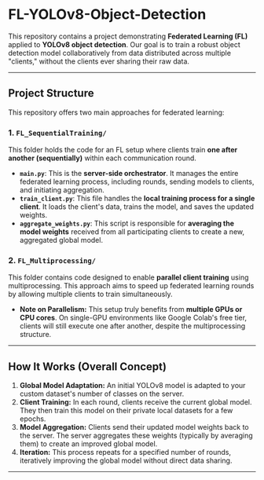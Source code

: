 # FL-YOLOv8-Object-Detection

This repository contains a project demonstrating **Federated Learning (FL)** applied to **YOLOv8 object detection**. Our goal is to train a robust object detection model collaboratively from data distributed across multiple "clients," without the clients ever sharing their raw data.

---

## Project Structure

This repository offers two main approaches for federated learning:

### 1. `FL_SequentialTraining/`
This folder holds the code for an FL setup where clients train **one after another (sequentially)** within each communication round.
* **`main.py`**: This is the **server-side orchestrator**. It manages the entire federated learning process, including rounds, sending models to clients, and initiating aggregation.
* **`train_client.py`**: This file handles the **local training process for a single client**. It loads the client's data, trains the model, and saves the updated weights.
* **`aggregate_weights.py`**: This script is responsible for **averaging the model weights** received from all participating clients to create a new, aggregated global model.

### 2. `FL_Multiprocessing/`
This folder contains code designed to enable **parallel client training** using multiprocessing. This approach aims to speed up federated learning rounds by allowing multiple clients to train simultaneously.

* **Note on Parallelism:** This setup truly benefits from **multiple GPUs or CPU cores**. On single-GPU environments like Google Colab's free tier, clients will still execute one after another, despite the multiprocessing structure.

---

## How It Works (Overall Concept)

1.  **Global Model Adaptation:** An initial YOLOv8 model is adapted to your custom dataset's number of classes on the server.
2.  **Client Training:** In each round, clients receive the current global model. They then train this model on their private local datasets for a few epochs.
3.  **Model Aggregation:** Clients send their updated model weights back to the server. The server aggregates these weights (typically by averaging them) to create an improved global model.
4.  **Iteration:** This process repeats for a specified number of rounds, iteratively improving the global model without direct data sharing.

---
